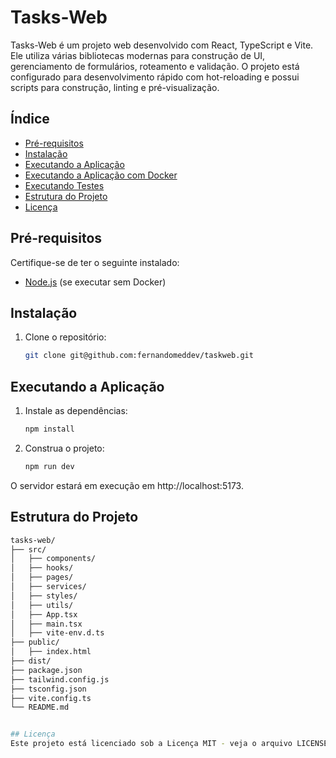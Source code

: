 
# Tasks-Web

Tasks-Web é um projeto web desenvolvido com React, TypeScript e Vite. Ele utiliza várias bibliotecas modernas para construção de UI, gerenciamento de formulários, roteamento e validação. O projeto está configurado para desenvolvimento rápido com hot-reloading e possui scripts para construção, linting e pré-visualização.

## Índice
- [Pré-requisitos](#pré-requisitos)
- [Instalação](#instalação)
- [Executando a Aplicação](#executando-a-aplicação)
- [Executando a Aplicação com Docker](#executando-a-aplicação-com-docker)
- [Executando Testes](#executando-testes)
- [Estrutura do Projeto](#estrutura-do-projeto)
- [Licença](#licença)

## Pré-requisitos

Certifique-se de ter o seguinte instalado:

- [Node.js](https://nodejs.org/) (se executar sem Docker)


## Instalação

1. Clone o repositório:

   ```sh
   git clone git@github.com:fernandomeddev/taskweb.git
   

## Executando a Aplicação
1. Instale as dependências:

   ```sh
   npm install

2. Construa o projeto:

   ```sh
   npm run dev

O servidor estará em execução em http://localhost:5173.


## Estrutura do Projeto
   ```sh
   tasks-web/
├── src/
│   ├── components/
│   ├── hooks/
│   ├── pages/
│   ├── services/
│   ├── styles/
│   ├── utils/
│   ├── App.tsx
│   ├── main.tsx
│   ├── vite-env.d.ts
├── public/
│   ├── index.html
├── dist/
├── package.json
├── tailwind.config.js
├── tsconfig.json
├── vite.config.ts
└── README.md


## Licença
Este projeto está licenciado sob a Licença MIT - veja o arquivo LICENSE para mais detalhes.
